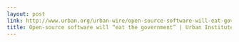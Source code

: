 ```yaml
---
layout: post
link: http://www.urban.org/urban-wire/open-source-software-will-eat-government
title: Open-source software will “eat the government” | Urban Institute
---
```

